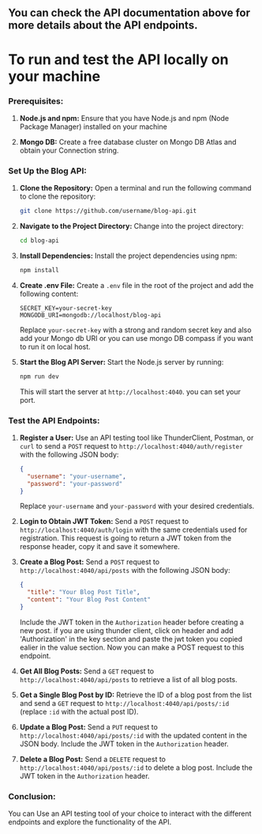 ## You can check the API documentation above for more details about the API endpoints.


# To run and test the API locally on your machine

### Prerequisites:

1. **Node.js and npm:**
   Ensure that you have Node.js and npm (Node Package Manager) installed on your machine

2. **Mongo DB:**
Create a free database cluster on Mongo DB Atlas and obtain your Connection string.

### Set Up the Blog API:

1. **Clone the Repository:**
   Open a terminal and run the following command to clone the repository:

   ```bash
   git clone https://github.com/username/blog-api.git
   ```

2. **Navigate to the Project Directory:**
   Change into the project directory:

   ```bash
   cd blog-api
   ```

3. **Install Dependencies:**
   Install the project dependencies using npm:

   ```bash
   npm install
   ```

4. **Create .env File:**
   Create a `.env` file in the root of the project and add the following content:

   ```env
   SECRET_KEY=your-secret-key
   MONGODB_URI=mongodb://localhost/blog-api
   ```

   Replace `your-secret-key` with a strong and random secret key and also add your Mongo db URI or you can use mongo DB compass if you want to run it on local host.


5. **Start the Blog API Server:**
   Start the Node.js server by running:

   ```bash
   npm run dev
   ```

   This will start the server at `http://localhost:4040`.
you can set your port.

### Test the API Endpoints:

1. **Register a User:**
   Use an API testing tool like ThunderClient, Postman, or `curl` to send a `POST` request to `http://localhost:4040/auth/register` with the following JSON body:

   ```json
   {
     "username": "your-username",
     "password": "your-password"
   }
   ```

   Replace `your-username` and `your-password` with your desired credentials.

2. **Login to Obtain JWT Token:**
   Send a `POST` request to `http://localhost:4040/auth/login` with the same credentials used for registration.  This request is going to return a JWT token from the response header, copy it and save it somewhere.

3. **Create a Blog Post:**
   Send a `POST` request to `http://localhost:4040/api/posts` with the following JSON body:

   ```json
   {
     "title": "Your Blog Post Title",
     "content": "Your Blog Post Content"
   }
   ```

   Include the JWT token in the `Authorization` header before creating a new post. if you are using thunder client, click on header and add 'Authorization' in the key section and paste the jwt token you copied ealier in the value section. Now you can make a POST request to this endpoint.

4. **Get All Blog Posts:**
   Send a `GET` request to `http://localhost:4040/api/posts` to retrieve a list of all blog posts.

5. **Get a Single Blog Post by ID:**
   Retrieve the ID of a blog post from the list and send a `GET` request to `http://localhost:4040/api/posts/:id` (replace `:id` with the actual post ID).

6. **Update a Blog Post:**
   Send a `PUT` request to `http://localhost:4040/api/posts/:id` with the updated content in the JSON body. Include the JWT token in the `Authorization` header.

7. **Delete a Blog Post:**
   Send a `DELETE` request to `http://localhost:4040/api/posts/:id` to delete a blog post. Include the JWT token in the `Authorization` header.

### Conclusion:

 You can Use an API testing tool of your choice to interact with the different endpoints and explore the functionality of the API.




